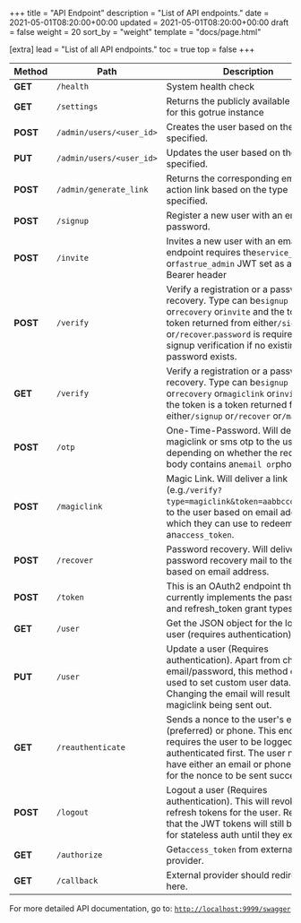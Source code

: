 +++
title = "API Endpoint"
description = "List of API endpoints."
date = 2021-05-01T08:20:00+00:00
updated = 2021-05-01T08:20:00+00:00
draft = false
weight = 20
sort_by = "weight"
template = "docs/page.html"

[extra]
lead = "List of all API endpoints."
toc = true
top = false
+++

| Method   | Path                     | Description                                                                                                                                                                                                                                  |
| -------- | ------------------------ | -------------------------------------------------------------------------------------------------------------------------------------------------------------------------------------------------------------------------------------------- |
| **GET**  | `/health`                | System health check                                                                                                                                                                                                                          |
| **GET**  | `/settings`              | Returns the publicly available settings for this gotrue instance                                                                                                                                                                             |
| **POST** | `/admin/users/<user_id>` | Creates the user based on the user_id specified.                                                                                                                                                                                             |
| **PUT**  | `/admin/users/<user_id>` | Updates the user based on the user_id specified.                                                                                                                                                                                             |
| **POST** | `/admin/generate_link`   | Returns the corresponding email action link based on the type specified.                                                                                                                                                                     |
| **POST** | `/signup`                | Register a new user with an email and password.                                                                                                                                                                                              |
| **POST** | `/invite`                | Invites a new user with an email. This endpoint requires the`service_role` or`fastrue_admin` JWT set as an Auth Bearer header                                                                                                                 |
| **POST** | `/verify`                | Verify a registration or a password recovery. Type can be`signup` or`recovery` or`invite` and the token is a token returned from either`/signup` or`/recover`.`password` is required for signup verification if no existing password exists. |
| **GET**  | `/verify`                | Verify a registration or a password recovery. Type can be`signup` or`recovery` or`magiclink` or`invite` and the token is a token returned from either`/signup` or`/recover` or`/magiclink`.                                                  |
| **POST** | `/otp`                   | One-Time-Password. Will deliver a magiclink or sms otp to the user depending on whether the request body contains an`email or`phone` key.                                                                                                    |
| **POST** | `/magiclink`             | Magic Link. Will deliver a link (e.g.`/verify?type=magiclink&token=aabbccddee1234`) to the user based on email address which they can use to redeem an`access_token`.                                                                        |
| **POST** | `/recover`               | Password recovery. Will deliver a password recovery mail to the user based on email address.                                                                                                                                                 |
| **POST** | `/token`                 | This is an OAuth2 endpoint that currently implements the password and refresh_token grant types.                                                                                                                                             |
| **GET**  | `/user`                  | Get the JSON object for the logged in user (requires authentication)                                                                                                                                                                         |
| **PUT**  | `/user`                  | Update a user (Requires authentication). Apart from changing email/password, this method can be used to set custom user data. Changing the email will result in a magiclink being sent out.                                                  |
| **GET**  | `/reauthenticate`        | Sends a nonce to the user's email (preferred) or phone. This endpoint requires the user to be logged in / authenticated first. The user needs to have either an email or phone number for the nonce to be sent successfully.                 |
| **POST** | `/logout`                | Logout a user (Requires authentication). This will revoke all refresh tokens for the user. Remember that the JWT tokens will still be valid for stateless auth until they expires.                                                           |
| **GET**  | `/authorize`             | Get`access_token` from external oauth provider.                                                                                                                                                                                              |
| **GET**  | `/callback`              | External provider should redirect to here.                                                                                                                                                                                                   |

For more detailed API documentation, go to: [`http://localhost:9999/swagger`](http://localhost:9999/swagger)
